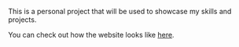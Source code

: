 This is a personal project that will be used to showcase my skills and projects.

You can check out how the website looks like [here](tatianasportfolio.gatsbyjs.io).
